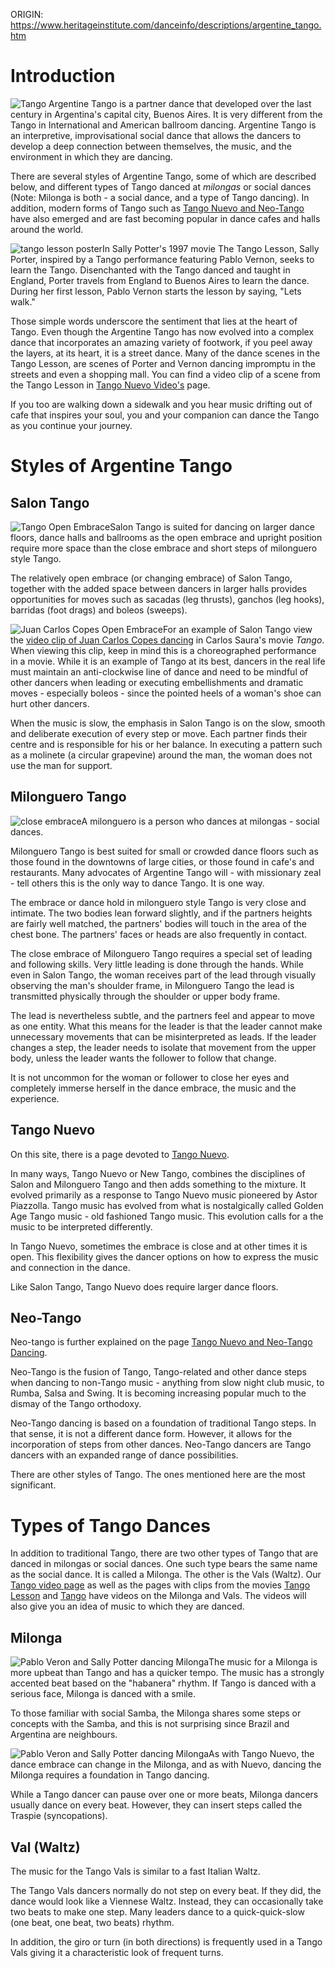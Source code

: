 ORIGIN: https://www.heritageinstitute.com/danceinfo/descriptions/argentine_tango.htm

# Introduction

![Tango](../images/tango3.jpg "Tango") Argentine Tango is a partner dance that developed over the last century in Argentina's capital city, Buenos Aires. It is very different from the Tango in International and American ballroom dancing. Argentine Tango is an interpretive, improvisational social dance that allows the dancers to develop a deep connection between themselves, the music, and the environment in which they are dancing.

There are several styles of Argentine Tango, some of which are described below, and different types of Tango danced at _milongas_ or social dances (Note: Milonga is both - a social dance, and a type of Tango dancing). In addition, modern forms of Tango such as [Tango Nuevo and Neo-Tango](nuevo_tango.htm) have also emerged and are fast becoming popular in dance cafes and halls around the world.

![tango lesson poster](../images/tangomovieposter.jpg "tango lesson poster")In Sally Potter's 1997 movie The Tango Lesson, Sally Porter, inspired by a Tango performance featuring Pablo Vernon, seeks to learn the Tango. Disenchanted with the Tango danced and taught in England, Porter travels from England to Buenos Aires to learn the dance. During her first lesson, Pablo Vernon starts the lesson by saying, "Lets walk."

Those simple words underscore the sentiment that lies at the heart of Tango. Even though the Argentine Tango has now evolved into a complex dance that incorporates an amazing variety of footwork, if you peel away the layers, at its heart, it is a street dance. Many of the dance scenes in the Tango Lesson, are scenes of Porter and Vernon dancing impromptu in the streets and even a shopping mall. You can find a video clip of a scene from the Tango Lesson in [Tango Nuevo Video's](../videos/nuevo_tango.htm) page.

If you too are walking down a sidewalk and you hear music drifting out of cafe that inspires your soul, you and your companion can dance the Tango as you continue your journey.



# Styles of Argentine Tango

## Salon Tango

![Tango Open Embrace](../images/Open%20embrace10trim.jpg "Tango Open Embrace")Salon Tango is suited for dancing on larger dance floors, dance halls and ballrooms as the open embrace and upright position require more space than the close embrace and short steps of milonguero style Tango.

The relatively open embrace (or changing embrace) of Salon Tango, together with the added space between dancers in larger halls provides opportunities for moves such as sacadas (leg thrusts), ganchos (leg hooks), barridas (foot drags) and boleos (sweeps).

![Juan Carlos Copes Open Embrace](../images/Open%20embrace1trim.jpg "Juan Carlos Copes Open Embrace")For an example of Salon Tango view the [video clip of Juan Carlos Copes dancing](../videos/tango_movie.htm) in Carlos Saura's movie _Tango_. When viewing this clip, keep in mind this is a choreographed performance in a movie. While it is an example of Tango at its best, dancers in the real life must maintain an anti-clockwise line of dance and need to be mindful of other dancers when leading or executing embellishments and dramatic moves - especially boleos - since the pointed heels of a woman's shoe can hurt other dancers.

When the music is slow, the emphasis in Salon Tango is on the slow, smooth and deliberate execution of every step or move. Each partner finds their centre and is responsible for his or her balance. In executing a pattern such as a molinete (a circular grapevine) around the man, the woman does not use the man for support.



## Milonguero Tango

![close embrace](../images/closeembrace.jpg "close embrace")A milonguero is a person who dances at milongas - social dances.

Milonguero Tango is best suited for small or crowded dance floors such as those found in the downtowns of large cities, or those found in cafe's and restaurants. Many advocates of Argentine Tango will - with missionary zeal - tell others this is the only way to dance Tango. It is one way.

The embrace or dance hold in milonguero style Tango is very close and intimate. The two bodies lean forward slightly, and if the partners heights are fairly well matched, the partners' bodies will touch in the area of the chest bone. The partners' faces or heads are also frequently in contact.

The close embrace of Milonguero Tango requires a special set of leading and following skills. Very little leading is done through the hands. While even in Salon Tango, the woman receives part of the lead through visually observing the man's shoulder frame, in Milonguero Tango the lead is transmitted physically through the shoulder or upper body frame.

The lead is nevertheless subtle, and the partners feel and appear to move as one entity. What this means for the leader is that the leader cannot make unnecessary movements that can be misinterpreted as leads. If the leader changes a step, the leader needs to isolate that movement from the upper body, unless the leader wants the follower to follow that change.

It is not uncommon for the woman or follower to close her eyes and completely immerse herself in the dance embrace, the music and the experience.



## Tango Nuevo

On this site, there is a page devoted to [Tango Nuevo](nuevo_tango.htm).

In many ways, Tango Nuevo or New Tango, combines the disciplines of Salon and Milonguero Tango and then adds something to the mixture. It evolved primarily as a response to Tango Nuevo music pioneered by Astor Piazzolla. Tango music has evolved from what is nostalgically called Golden Age Tango music - old fashioned Tango music. This evolution calls for a the music to be interpreted differently.

In Tango Nuevo, sometimes the embrace is close and at other times it is open. This flexibility gives the dancer options on how to express the music and connection in the dance.

Like Salon Tango, Tango Nuevo does require larger dance floors.



## Neo-Tango

Neo-tango is further explained on the page [Tango Nuevo and Neo-Tango Dancing](nuevo_tango.htm).

Neo-Tango is the fusion of Tango, Tango-related and other dance steps when dancing to non-Tango music - anything from slow night club music, to Rumba, Salsa and Swing. It is becoming increasing popular much to the dismay of the Tango orthodoxy.

Neo-Tango dancing is based on a foundation of traditional Tango steps. In that sense, it is not a different dance form. However, it allows for the incorporation of steps from other dances. Neo-Tango dancers are Tango dancers with an expanded range of dance possibilities.

There are other styles of Tango. The ones mentioned here are the most significant.



# Types of Tango Dances

In addition to traditional Tango, there are two other types of Tango that are danced in milongas or social dances. One such type bears the same name as the social dance. It is called a Milonga. The other is the Vals (Waltz). Our [Tango video page](../videos/tango.htm) as well as the pages with clips from the movies [Tango Lesson](../videos/tango_lesson.htm) and [Tango](../videos/tango_movie.htm) have videos on the Milonga and Vals. The videos will also give you an idea of music to which they are danced.



## Milonga

![Pablo Veron and Sally Potter dancing Milonga](../images/Tango%20lesson%203a.jpg "Pablo Veron and Sally Potter dancing Milonga")The music for a Milonga is more upbeat than Tango and has a quicker tempo. The music has a strongly accented beat based on the "habanera" rhythm. If Tango is danced with a serious face, Milonga is danced with a smile.

To those familiar with social Samba, the Milonga shares some steps or concepts with the Samba, and this is not surprising since Brazil and Argentina are neighbours.

![Pablo Veron and Sally Potter dancing Milonga](../images/Tango%20lesson%204a.jpg "Pablo Veron and Sally Potter dancing Milonga")As with Tango Nuevo, the dance embrace can change in the Milonga, and as with Nuevo, dancing the Milonga requires a foundation in Tango dancing.

While a Tango dancer can pause over one or more beats, Milonga dancers usually dance on every beat. However, they can insert steps called the Traspie (syncopations).



## Val (Waltz)

The music for the Tango Vals is similar to a fast Italian Waltz.

The Tango Vals dancers normally do not step on every beat. If they did, the dance would look like a Viennese Waltz. Instead, they can occasionally take two beats to make one step. Many leaders dance to a quick-quick-slow (one beat, one beat, two beats) rhythm.

In addition, the giro or turn (in both directions) is frequently used in a Tango Vals giving it a characteristic look of frequent turns.